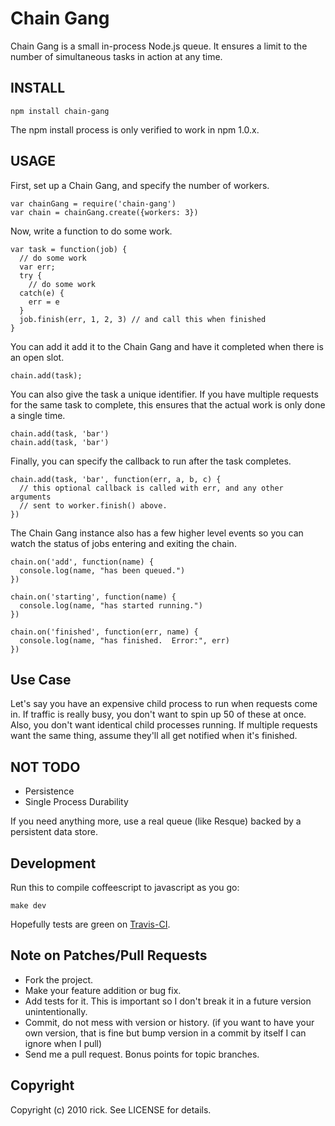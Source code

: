 # Chain Gang

Chain Gang is a small in-process Node.js queue.  It ensures a limit to the
number of simultaneous tasks in action at any time.

## INSTALL

    npm install chain-gang

The npm install process is only verified to work in npm 1.0.x.

## USAGE

First, set up a Chain Gang, and specify the number of workers.

    var chainGang = require('chain-gang')
    var chain = chainGang.create({workers: 3})

Now, write a function to do some work.

    var task = function(job) {
      // do some work
      var err;
      try {
        // do some work
      catch(e) {
        err = e
      }
      job.finish(err, 1, 2, 3) // and call this when finished
    }

You can add it add it to the Chain Gang and have it completed when there
is an open slot.

    chain.add(task);

You can also give the task a unique identifier.  If you have multiple
requests for the same task to complete, this ensures that the actual
work is only done a single time.

    chain.add(task, 'bar')
    chain.add(task, 'bar')

Finally, you can specify the callback to run after the task completes.

    chain.add(task, 'bar', function(err, a, b, c) {
      // this optional callback is called with err, and any other arguments
      // sent to worker.finish() above.
    })

The Chain Gang instance also has a few higher level events so you can
watch the status of jobs entering and exiting the chain.

    chain.on('add', function(name) {
      console.log(name, "has been queued.")
    })

    chain.on('starting', function(name) {
      console.log(name, "has started running.")
    })

    chain.on('finished', function(err, name) {
      console.log(name, "has finished.  Error:", err)
    })

## Use Case

Let's say you have an expensive child process to run when requests come in.
If traffic is really busy, you don't want to spin up 50 of these at once.
Also, you don't want identical child processes running.  If multiple requests
want the same thing, assume they'll all get notified when it's finished.

## NOT TODO

* Persistence
* Single Process Durability

If you need anything more, use a real queue (like Resque) backed by a
persistent data store.

## Development

Run this to compile coffeescript to javascript as you go:

    make dev

Hopefully tests are green on [Travis-CI](http://travis-ci.org/#!/technoweenie/node-chain-gang).

## Note on Patches/Pull Requests

* Fork the project.
* Make your feature addition or bug fix.
* Add tests for it. This is important so I don't break it in a
  future version unintentionally.
* Commit, do not mess with version or history.
  (if you want to have your own version, that is fine but bump version in a commit by itself I can ignore when I pull)
* Send me a pull request. Bonus points for topic branches.

## Copyright

Copyright (c) 2010 rick. See LICENSE for details.

